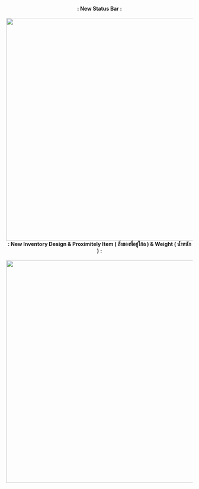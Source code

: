 <p align="center">
  <b>: New Status Bar :</b><br>
  <br>
  <img src="https://uppic.cc/d/5FiZ" width="800" height="600">
  <br>
  <b>: New Inventory Design & Proximitely Item ( สิ่งของที่อยู่ใก้ล ) & Weight ( น้ำหนัก ) :</b><br>
  <br>
  <img src="https://sv1.picz.in.th/images/2019/10/29/gk5W0q.png" width="800" height="600">
</p>

